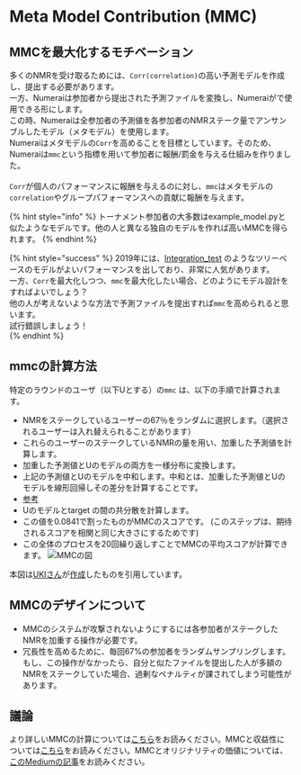 # Meta Model Contribution \(MMC\)

## MMCを最大化するモチベーション <a id="motivation"></a>

多くのNMRを受け取るためには、`Corr(correlation)`の高い予測モデルを作成し、提出する必要があります。<br>
一方、Numeraiは参加者から提出された予測ファイルを変換し、Numeraiがで使用できる形にします。  <br>
この時、Numeraiは全参加者の予測値を各参加者のNMRステーク量でアンサンブルしたモデル（メタモデル）を使用します。 <br> 
Numeraiはメタモデルの`Corr`を高めることを目標としています。そのため、Numeraiは`mmc`という指標を用いて参加者に報酬/罰金を与える仕組みを作りました。<br>  
`Corr`が個人のパフォーマンスに報酬を与えるのに対し、`mmc`はメタモデルの`correlation`やグループパフォーマンスへの貢献に報酬を与えます。<br>  

{% hint style="info" %}
トーナメント参加者の大多数はexample_model.pyと似たようなモデルです。他の人と異なる独自のモデルを作れば高いMMCを得られます。
{% endhint %}

{% hint style="success" %}
2019年には、[Integration_test](https://numer.ai/integration_test) のようなツリーベースのモデルがよいパフォーマンスを出しており、非常に人気があります。<br>
一方、`Corr`を最大化しつつ、`mmc`を最大化したい場合、どのようにモデル設計をすればよいでしょう？　<br>
他の人が考えないような方法で予測ファイルを提出すれば`mmc`を高められると思います。<br>
試行錯誤しましょう！<br>
{% endhint %}

## mmcの計算方法 <a id="calculation"></a>

特定のラウンドのユーザ（以下Uとする）の`mmc` は、以下の手順で計算されます。

* NMRをステークしているユーザーの67％をランダムに選択します。（選択されるユーザーは入れ替えられることがあります）
* これらのユーザーのステークしているNMRの量を用い、加重した予測値を計算します。
* 加重した予測値とUのモデルの両方を一様分布に変換します。
* 上記の予測値とUのモデルを中和します。中和とは、加重した予測値とUのモデルを線形回帰しその差分を計算することです。
* [参考](https://qiita.com/blog_UKI/items/fb401725288e58c92bd6)
* Uのモデルとtarget の間の共分散を計算します。
* この値を0.0841で割ったものがMMCのスコアです。 \(このステップは、期待されるスコアを相関と同じ大きさにするためです\)
* この全体のプロセスを20回繰り返しすことでMMCの平均スコアが計算できます。
![MMCの図](https://qiita-user-contents.imgix.net/https%3A%2F%2Fqiita-image-store.s3.ap-northeast-1.amazonaws.com%2F0%2F562749%2F1dfde04d-9648-7c92-8da3-e23eac997161.png?ixlib=rb-4.0.0&auto=format&gif-q=60&q=75&w=1400&fit=max&s=3f4b1b65c4d915e845070ad5a345846d "MMCの図")

本図は[UKIさん](https://twitter.com/blog_uki)が[作成](https://qiita.com/blog_UKI/items/fb401725288e58c92bd6)したものを引用しています。

## MMCのデザインについて <a id="design-considerations"></a>

* MMCのシステムが攻撃されないようにするには各参加者がステークしたNMRを加重する操作が必要です。
* 冗長性を高めるために、毎回67%の参加者をランダムサンプリングします。もし、この操作がなかったら、自分と似たファイルを提出した人が多額のNMRをステークしていた場合、過剰なペナルティが課されてしまう可能性があります。
 
## 議論 <a id="discussion"></a>

より詳しいMMCの計算については[こちら](https://forum.numer.ai/t/mmc2-announcement/93)をお読みください。MMCと収益性については[こちら](https://forum.numer.ai/t/mmc-staking-change-corr-mmc/698)をお読みください。MMCとオリジナリティの価値については、[このMediumの記事](https://medium.com/numerai/a-new-data-science-competition-where-being-different-pays-251c2aecc40a)をお読みください。

